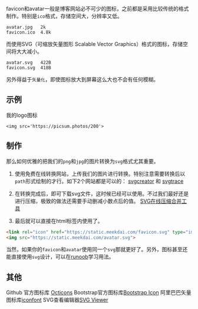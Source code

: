 favicon和avatar一般是博客网站必不可少的图标，之前都是采用比较传统的格式制作。特别是`ico`格式，存储空间大，分辨率又低。
```
avatar.jpg   2k
favicon.ico  4.8k
```

而使用SVG（可缩放矢量图形 Scalable Vector Graphics）格式的图标，存储空间将大大减小。
```
avatar.svg   422B
favicon.svg  418B
```

另外得益于`矢量化`，即使图标放大到屏幕这么大也不会有任何模糊。  

## 示例
我的logo图标

`<img src='https://picsum.photos/200'>`

## 制作
那么如何优雅的把我们的`png`和`jpg`的图片转换为`svg`格式尤其重要。

1. 使用免费在线转换网站，上传我们的图片进行转换。特别注意需要转换后以`path`形式绘制的才行。如下2个网站都是可以的：
[svgcreator](https://svgcreator.com/) 和 [svgtrace](https://svgtrace.com/png-to-svg)

2. 在转换完成后，即可下载svg文件，这时候已经可以使用。不过我们最好还是进行压缩，极致的做法还需要手动删减小数点后的值。
[SVG在线压缩合并工具](https://www.zhangxinxu.com/sp/svgo/)

3. 最后就可以直接在html标签内使用了。
```html
<link rel="icon" href="https://static.meekdai.com/favicon.svg" type="image/svg+xml" />
<img src="https://static.meekdai.com/avatar.svg">
```

当然，如果你的`favicon`和`avatar`使用同一个`svg`那就更好了。另外，图标甚至还能直接使用`svg`设计，可以在[runoob](https://www.runoob.com/svg/svg-tutorial.html)学习用法。

## 其他

Github 官方图标库 [Octicons](https://primer.style/foundations/icons/)
Bootstrap官方图标库[Bootstrap Icon](https://icons.bootcss.com/)
阿里巴巴矢量图标库[iconfont](https://www.iconfont.cn/)
SVG查看编辑器[SVG Viewer](https://www.svgviewer.dev/)
